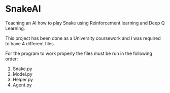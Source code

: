 # SnakeAI
Teaching an AI how to play Snake using Reinforcement learning and Deep Q Learning.

This project has been done as a University coursework and I was required to have 4 different files.


For the program to work properly the files must be run in the following order:
1. Snake.py
2. Model.py
3. Helper.py
4. Agent.py
